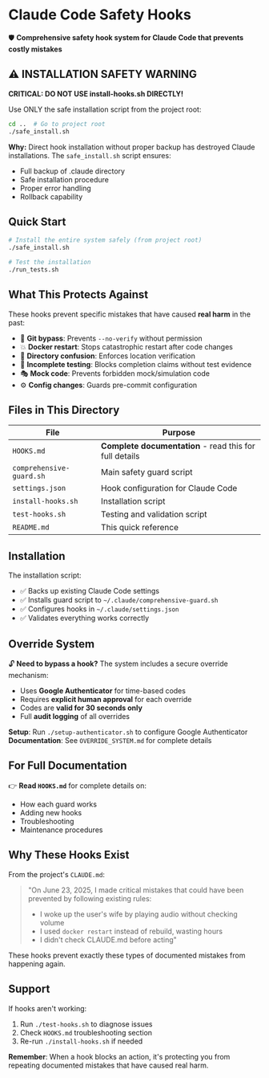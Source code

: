 # Claude Code Safety Hooks

🛡️ **Comprehensive safety hook system for Claude Code that prevents costly mistakes**

## ⚠️ INSTALLATION SAFETY WARNING

**CRITICAL: DO NOT USE install-hooks.sh DIRECTLY!**

Use ONLY the safe installation script from the project root:
```bash
cd ..  # Go to project root
./safe_install.sh
```

**Why:** Direct hook installation without proper backup has destroyed Claude installations. The `safe_install.sh` script ensures:
- Full backup of .claude directory
- Safe installation procedure
- Proper error handling
- Rollback capability

## Quick Start

```bash
# Install the entire system safely (from project root)
./safe_install.sh

# Test the installation
./run_tests.sh
```

## What This Protects Against

These hooks prevent specific mistakes that have caused **real harm** in the past:

- 🚨 **Git bypass**: Prevents `--no-verify` without permission
- 💥 **Docker restart**: Stops catastrophic restart after code changes
- 📍 **Directory confusion**: Enforces location verification
- 🧪 **Incomplete testing**: Blocks completion claims without test evidence
- 🎭 **Mock code**: Prevents forbidden mock/simulation code
- ⚙️ **Config changes**: Guards pre-commit configuration

## Files in This Directory

| File | Purpose |
|------|---------|
| `HOOKS.md` | **Complete documentation** - read this for full details |
| `comprehensive-guard.sh` | Main safety guard script |
| `settings.json` | Hook configuration for Claude Code |
| `install-hooks.sh` | Installation script |
| `test-hooks.sh` | Testing and validation script |
| `README.md` | This quick reference |

## Installation

The installation script:

- ✅ Backs up existing Claude Code settings
- ✅ Installs guard script to `~/.claude/comprehensive-guard.sh`
- ✅ Configures hooks in `~/.claude/settings.json`
- ✅ Validates everything works correctly

## Override System

🔓 **Need to bypass a hook?** The system includes a secure override mechanism:

- Uses **Google Authenticator** for time-based codes
- Requires **explicit human approval** for each override
- Codes are **valid for 30 seconds only**
- Full **audit logging** of all overrides

**Setup**: Run `./setup-authenticator.sh` to configure Google Authenticator
**Documentation**: See `OVERRIDE_SYSTEM.md` for complete details

## For Full Documentation

👉 **Read `HOOKS.md`** for complete details on:

- How each guard works
- Adding new hooks
- Troubleshooting
- Maintenance procedures

## Why These Hooks Exist

From the project's `CLAUDE.md`:

> "On June 23, 2025, I made critical mistakes that could have been prevented by following existing rules:
>
> - I woke up the user's wife by playing audio without checking volume
> - I used `docker restart` instead of rebuild, wasting hours
> - I didn't check CLAUDE.md before acting"

These hooks prevent exactly these types of documented mistakes from happening again.

## Support

If hooks aren't working:

1. Run `./test-hooks.sh` to diagnose issues
2. Check `HOOKS.md` troubleshooting section
3. Re-run `./install-hooks.sh` if needed

**Remember**: When a hook blocks an action, it's protecting you from repeating documented mistakes that have caused real harm.
